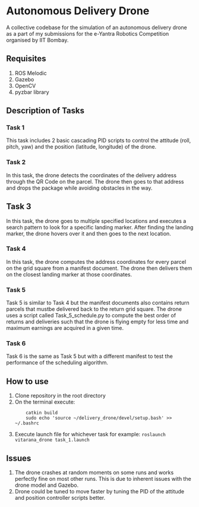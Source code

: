 # Autonomous Delivery Drone

A collective codebase for the simulation of an autonomous delivery drone as a part of my submissions for the e-Yantra Robotics Competition organised by IIT Bombay.

## Requisites
  1. ROS Melodic
  2. Gazebo
  3. OpenCV
  4. pyzbar library
  
## Description of Tasks

  ### Task 1
  This task includes 2 basic cascading PID scripts to control the attitude (roll, pitch, yaw) and the position (latitude, longitude) of the drone. 

  ### Task 2
  In this task, the drone detects the coordinates of the delivery address through the QR Code on the parcel. The drone then goes to that address and drops the package while avoiding obstacles in the way.

  ## Task 3
  In this task, the drone goes to multiple specified locations and executes a search pattern to look for a specific landing marker. After finding the landing marker, the drone hovers over it and then goes to the next location.

  ### Task 4
  In this task, the drone computes the address coordinates for every parcel on the grid square from a manifest document. The drone then delivers them on the closest landing marker at those coordinates.

  ### Task 5
  Task 5 is similar to Task 4 but the manifest documents also contains return parcels that mustbe delivered back to the return grid square. The drone uses a script called Task_5_schedule.py to compute the best order of returns and deliveries such that the drone is flying empty for less time and maximum earnings are acquired in a given time.

  ### Task 6
  Task 6 is the same as Task 5 but with a different manifest to test the performance of the scheduling algorithm.
    
## How to use

  1. Clone repository in the root directory
  2. On the terminal execute:
     ``` cd ~/delivery_drone
         catkin build
         sudo echo 'source ~/delivery_drone/devel/setup.bash' >> ~/.bashrc
     ```
  3. Execute launch file for whichever task for example:
     ```roslaunch vitarana_drone task_1.launch```
     
## Issues
  
  1. The drone crashes at random moments on some runs and works perfectly fine on most other runs. This is due to inherent issues with the drone model and Gazebo.
  2. Drone could be tuned to move faster by tuning the PID of the attitude and position controller scripts better.
